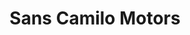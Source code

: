 ---
title: "Sans Camilo Motors"
url: /tarragona/sans-camilo-motors/
shop: reparación de automóviles
---